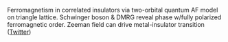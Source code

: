 
Ferromagnetism in correlated insulators via two-orbital quantum AF model on triangle lattice. Schwinger boson & DMRG reveal phase w/fully polarized ferromagnetic order. Zeeman field can drive metal-insulator transition ([Twitter](https://twitter.com/JoshuahHeath/status/1124024389614305280))
